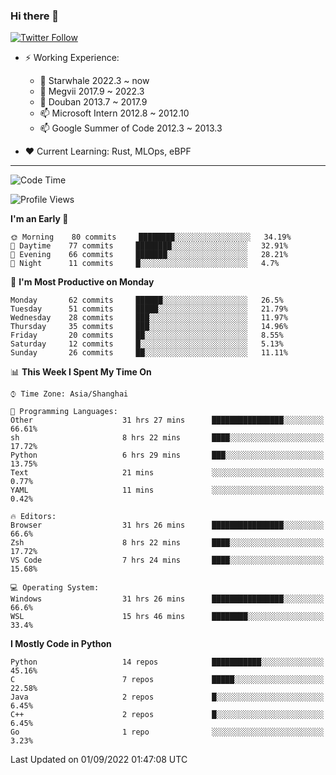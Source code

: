 ### Hi there 👋

[![Twitter Follow](https://img.shields.io/twitter/follow/tianweidut?style=social)](https://twitter.com/tianweidut)

- ⚡ Working Experience:
  - 🔭 Starwhale 2022.3 ~ now
  - 🌱 Megvii 2017.9 ~ 2022.3
  - 🌱 Douban 2013.7 ~ 2017.9
  - 📫 Microsoft Intern 2012.8 ~ 2012.10
  - 📫 Google Summer of Code 2012.3 ~ 2013.3

- ❤️ Current Learning: Rust, MLOps, eBPF

---
<!--START_SECTION:waka-->
![Code Time](http://img.shields.io/badge/Code%20Time-2%2C908%20hrs%206%20mins-blue)

![Profile Views](http://img.shields.io/badge/Profile%20Views-0-blue)

**I'm an Early 🐤** 

```text
🌞 Morning    80 commits     ████████░░░░░░░░░░░░░░░░░   34.19% 
🌆 Daytime    77 commits     ████████░░░░░░░░░░░░░░░░░   32.91% 
🌃 Evening    66 commits     ███████░░░░░░░░░░░░░░░░░░   28.21% 
🌙 Night      11 commits     █░░░░░░░░░░░░░░░░░░░░░░░░   4.7%

```
📅 **I'm Most Productive on Monday** 

```text
Monday       62 commits     ██████░░░░░░░░░░░░░░░░░░░   26.5% 
Tuesday      51 commits     █████░░░░░░░░░░░░░░░░░░░░   21.79% 
Wednesday    28 commits     ███░░░░░░░░░░░░░░░░░░░░░░   11.97% 
Thursday     35 commits     ███░░░░░░░░░░░░░░░░░░░░░░   14.96% 
Friday       20 commits     ██░░░░░░░░░░░░░░░░░░░░░░░   8.55% 
Saturday     12 commits     █░░░░░░░░░░░░░░░░░░░░░░░░   5.13% 
Sunday       26 commits     ██░░░░░░░░░░░░░░░░░░░░░░░   11.11%

```


📊 **This Week I Spent My Time On** 

```text
⌚︎ Time Zone: Asia/Shanghai

💬 Programming Languages: 
Other                    31 hrs 27 mins      ████████████████░░░░░░░░░   66.61% 
sh                       8 hrs 22 mins       ████░░░░░░░░░░░░░░░░░░░░░   17.72% 
Python                   6 hrs 29 mins       ███░░░░░░░░░░░░░░░░░░░░░░   13.75% 
Text                     21 mins             ░░░░░░░░░░░░░░░░░░░░░░░░░   0.77% 
YAML                     11 mins             ░░░░░░░░░░░░░░░░░░░░░░░░░   0.42%

🔥 Editors: 
Browser                  31 hrs 26 mins      ████████████████░░░░░░░░░   66.6% 
Zsh                      8 hrs 22 mins       ████░░░░░░░░░░░░░░░░░░░░░   17.72% 
VS Code                  7 hrs 24 mins       ████░░░░░░░░░░░░░░░░░░░░░   15.68%

💻 Operating System: 
Windows                  31 hrs 26 mins      ████████████████░░░░░░░░░   66.6% 
WSL                      15 hrs 46 mins      ████████░░░░░░░░░░░░░░░░░   33.4%

```

**I Mostly Code in Python** 

```text
Python                   14 repos            ███████████░░░░░░░░░░░░░░   45.16% 
C                        7 repos             █████░░░░░░░░░░░░░░░░░░░░   22.58% 
Java                     2 repos             █░░░░░░░░░░░░░░░░░░░░░░░░   6.45% 
C++                      2 repos             █░░░░░░░░░░░░░░░░░░░░░░░░   6.45% 
Go                       1 repo              ░░░░░░░░░░░░░░░░░░░░░░░░░   3.23%

```



 Last Updated on 01/09/2022 01:47:08 UTC
<!--END_SECTION:waka-->